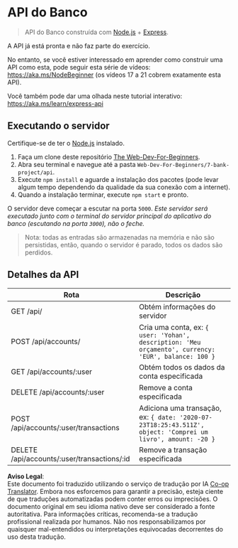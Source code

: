 <!--
CO_OP_TRANSLATOR_METADATA:
{
  "original_hash": "9884f8c8a61cf56214450f8b16a094ce",
  "translation_date": "2025-08-26T00:05:19+00:00",
  "source_file": "7-bank-project/api/README.md",
  "language_code": "br"
}
-->
# API do Banco

> API do Banco construída com [Node.js](https://nodejs.org) + [Express](https://expressjs.com/).

A API já está pronta e não faz parte do exercício.

No entanto, se você estiver interessado em aprender como construir uma API como esta, pode seguir esta série de vídeos: https://aka.ms/NodeBeginner (os vídeos 17 a 21 cobrem exatamente esta API).

Você também pode dar uma olhada neste tutorial interativo: https://aka.ms/learn/express-api

## Executando o servidor

Certifique-se de ter o [Node.js](https://nodejs.org) instalado.

1. Faça um clone deste repositório [The Web-Dev-For-Beginners](https://github.com/microsoft/Web-Dev-For-Beginners).
2. Abra seu terminal e navegue até a pasta `Web-Dev-For-Beginners/7-bank-project/api`.
3. Execute `npm install` e aguarde a instalação dos pacotes (pode levar algum tempo dependendo da qualidade da sua conexão com a internet).
4. Quando a instalação terminar, execute `npm start` e pronto.

O servidor deve começar a escutar na porta `5000`.
*Este servidor será executado junto com o terminal do servidor principal do aplicativo do banco (escutando na porta `3000`), não o feche.*

> Nota: todas as entradas são armazenadas na memória e não são persistidas, então, quando o servidor é parado, todos os dados são perdidos.

## Detalhes da API

Rota                                         | Descrição
---------------------------------------------|------------------------------------
GET    /api/                                 | Obtém informações do servidor
POST   /api/accounts/                        | Cria uma conta, ex: `{ user: 'Yohan', description: 'Meu orçamento', currency: 'EUR', balance: 100 }`
GET    /api/accounts/:user                   | Obtém todos os dados da conta especificada
DELETE /api/accounts/:user                   | Remove a conta especificada
POST   /api/accounts/:user/transactions      | Adiciona uma transação, ex: `{ date: '2020-07-23T18:25:43.511Z', object: 'Comprei um livro', amount: -20 }`
DELETE  /api/accounts/:user/transactions/:id | Remove a transação especificada

**Aviso Legal**:  
Este documento foi traduzido utilizando o serviço de tradução por IA [Co-op Translator](https://github.com/Azure/co-op-translator). Embora nos esforcemos para garantir a precisão, esteja ciente de que traduções automatizadas podem conter erros ou imprecisões. O documento original em seu idioma nativo deve ser considerado a fonte autoritativa. Para informações críticas, recomenda-se a tradução profissional realizada por humanos. Não nos responsabilizamos por quaisquer mal-entendidos ou interpretações equivocadas decorrentes do uso desta tradução.
